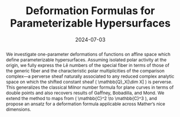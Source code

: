 ---
title: "Deformation Formulas for Parameterizable Hypersurfaces"
authors:
  - Brian Hepler
date: "2024-07-03"
publication_types: ["article-journal"]
publication: "*Annales de l'Institut Fourier*, Volume 74, No. 3, pp. 1153–1188"
doi: "10.5802/aif.3613"
url_pdf: "https://aif.centre-mersenne.org/articles/10.5802/aif.3613/"
abstract: |
  We investigate one-parameter deformations of functions on affine space which define parameterizable hypersurfaces. Assuming isolated polar activity at the origin, we fully express the Lê numbers of the special fiber in terms of those of the generic fiber and the characteristic polar multiplicities of the comparison complex—a perverse sheaf naturally associated to any reduced complex analytic space on which the shifted constant sheaf \( \mathbb{Q}_X[\dim X] \) is perverse. This generalizes the classical Milnor number formula for plane curves in terms of double points and also recovers results of Gaffney, Bobadilla, and Mond. We extend the method to maps from \( \mathbb{C}^2 \to \mathbb{C}^3 \), and propose an ansatz for a deformation formula applicable across Mather’s nice dimensions.
featured: false
projects: []
image:
  preview_only: true
---